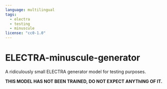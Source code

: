 ```yaml
---
language: multilingual 
tags:
  - electra
  - testing
  - minuscule
license: "cc0-1.0"
---
```


ELECTRA-minuscule-generator
===============================

A ridiculously small ELECTRA generator model for testing purposes.

**THIS MODEL HAS NOT BEEN TRAINED, DO NOT EXPECT ANYThING OF IT.**
